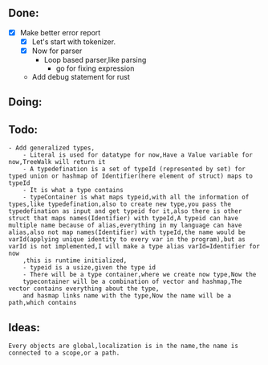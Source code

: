 ## Done:
- [x] Make better error report
    - [x] Let's start with tokenizer.
    - [x] Now for parser
        - Loop based parser,like parsing
            - go for fixing expression
 

    - Add debug statement for rust
## Doing:

       
## Todo:
    - Add generalized types,
        - Literal is used for datatype for now,Have a Value variable for now,TreeWalk will return it
        - A typedefination is a set of typeId (represented by set) for typed union or hashmap of Identifier(here element of struct) maps to typeId
        - It is what a type contains
        - typeContainer is what maps typeid,with all the information of types,like typedefination,also to create new type,you pass the typedefination as input and get typeid for it,also there is other struct that maps names(Identifier) with typeId,A typeid can have multiple name because of alias,everything in my language can have alias,also not map names(Identifier) with typeId,the name would be varId(applying unique identity to every var in the program),but as varId is not implemented,I will make a type alias varId=Identifier for now
        ,this is runtime initialized,
        - typeid is a usize,given the type id 
        - There will be a type container,where we create now type,Now the 
        typecontainer will be a combination of vector and hashmap,The vector contains everything about the type,
        and hasmap links name with the type,Now the name will be a path,which contains 


## Ideas:
    Every objects are global,localization is in the name,the name is connected to a scope,or a path.
    

